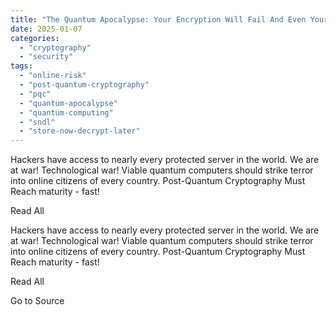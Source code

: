 ```yaml
---
title: "The Quantum Apocalypse: Your Encryption Will Fail And Even Your Bitcoin Will Be At Risk"
date: 2025-01-07
categories: 
  - "cryptography"
  - "security"
tags: 
  - "online-risk"
  - "post-quantum-cryptography"
  - "pqc"
  - "quantum-apocalypse"
  - "quantum-computing"
  - "sndl"
  - "store-now-decrypt-later"
---
```


Hackers have access to nearly every protected server in the world. We are at war! Technological war! Viable quantum computers should strike terror into online citizens of every country. Post-Quantum Cryptography Must Reach maturity - fast!

Read All

Hackers have access to nearly every protected server in the world. We are at war! Technological war! Viable quantum computers should strike terror into online citizens of every country. Post-Quantum Cryptography Must Reach maturity - fast!

Read All

Go to Source

